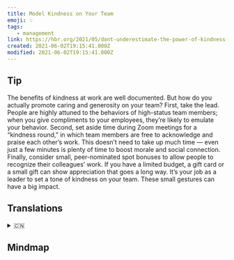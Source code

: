 ```yaml
---
title: Model Kindness on Your Team
emoji: 💡
tags:
   - management
link: https://hbr.org/2021/05/dont-underestimate-the-power-of-kindness-at-work?utm_medium=email&utm_source=newsletter_daily&utm_campaign=mtod_notactsubs
created: 2021-06-02T19:15:41.000Z
modified: 2021-06-02T19:15:41.000Z
---
```



## Tip

The benefits of kindness at work are well documented. But how do you actually promote caring and generosity on your team? First, take the lead. People are highly attuned to the behaviors of high-status team members; when you give compliments to your employees, they’re likely to emulate your behavior. Second, set aside time during Zoom meetings for a “kindness round,” in which team members are free to acknowledge and praise each other’s work. This doesn’t need to take up much time — even just a few minutes is plenty of time to boost morale and social connection. Finally, consider small, peer-nominated spot bonuses to allow people to recognize their colleagues’ work. If you have a limited budget, a gift card or a small gift can show appreciation that goes a long way. It’s your job as a leader to set a tone of kindness on your team. These small gestures can have a big impact.

## Translations

<details>
   <summary>🇨🇳</summary>

</details>

## Mindmap

![]()